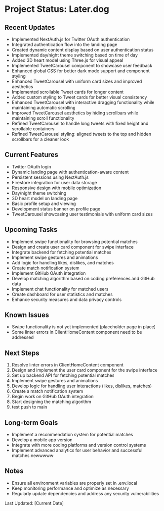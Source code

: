 # Project Status: Later.dog

## Recent Updates
- Implemented NextAuth.js for Twitter OAuth authentication
- Integrated authentication flow into the landing page
- Created dynamic content display based on user authentication status
- Implemented day/night theme switching based on time of day
- Added 3D heart model using Three.js for visual appeal
- Implemented TweetCarousel component to showcase user feedback
- Enhanced global CSS for better dark mode support and component styling
- Enhanced TweetCarousel with uniform card sizes and improved aesthetics
- Implemented scrollable Tweet cards for longer content
- Added custom styling to Tweet cards for better visual consistency
- Enhanced TweetCarousel with interactive dragging functionality while maintaining automatic scrolling
- Improved TweetCarousel aesthetics by hiding scrollbars while maintaining scroll functionality
- Refined TweetCarousel to handle long tweets with fixed height and scrollable containers
- Refined TweetCarousel styling: aligned tweets to the top and hidden scrollbars for a cleaner look

## Current Features
- Twitter OAuth login
- Dynamic landing page with authentication-aware content
- Persistent sessions using NextAuth.js
- Firestore integration for user data storage
- Responsive design with mobile optimization
- Day/night theme switching
- 3D heart model on landing page
- Basic profile setup and viewing
- Development status banner on profile page
- TweetCarousel showcasing user testimonials with uniform card sizes

## Upcoming Tasks
- Implement swipe functionality for browsing potential matches
- Design and create user card component for swipe interface
- Integrate backend for fetching potential matches
- Implement swipe gestures and animations
- Add logic for handling likes, dislikes, and matches
- Create match notification system
- Implement GitHub OAuth integration
- Develop matching algorithm based on coding preferences and GitHub data
- Implement chat functionality for matched users
- Create dashboard for user statistics and matches
- Enhance security measures and data privacy controls

## Known Issues
- Swipe functionality is not yet implemented (placeholder page in place)
- Some linter errors in ClientHomeContent component need to be addressed

## Next Steps
1. Resolve linter errors in ClientHomeContent component
2. Design and implement the user card component for the swipe interface
3. Set up backend API for fetching potential matches
4. Implement swipe gestures and animations
5. Develop logic for handling user interactions (likes, dislikes, matches)
6. Create a match notification system
7. Begin work on GitHub OAuth integration
8. Start designing the matching algorithm
9. test push to main

## Long-term Goals
- Implement a recommendation system for potential matches
- Develop a mobile app version
- Integrate with more coding platforms and version control systems
- Implement advanced analytics for user behavior and successful matches newwwww

## Notes
- Ensure all environment variables are properly set in .env.local
- Keep monitoring performance and optimize as necessary
- Regularly update dependencies and address any security vulnerabilities

Last Updated: [Current Date]